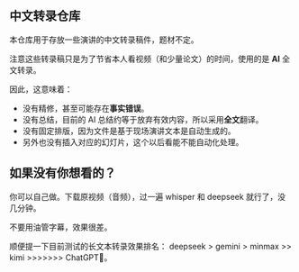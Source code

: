 ## 中文转录仓库

本仓库用于存放一些演讲的中文转录稿件，题材不定。

注意这些转录稿只是为了节省本人看视频（和少量论文）的时间，使用的是 **AI** 全文转录。

因此，这意味着：
+ 没有精修，甚至可能存在**事实错误**。
+ 没有总结，目前的 AI 总结约等于放弃有效内容，所以采用**全文**翻译。
+ 没有固定排版，因为文件是基于现场演讲文本是自动生成的。
+ 另外也没有插入对应的幻灯片，这个以后看能不能自动化处理。

## 如果没有你想看的？

你可以自己做。下载原视频（音频），过一遍 whisper 和 deepseek 就行了，没几分钟。

不要用油管字幕，效果很差。

顺便提一下目前测试的长文本转录效果排名： deepseek > gemini > minmax >> kimi >>>>>>> ChatGPT💩。

